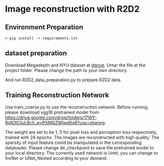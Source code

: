 # Image reconstruction with R2D2


## Environment Preparation 

``` 
> pip install -r requirements.txt

```
## dataset preparation 
Download Megadepth and NYU dataset at [dgrive](https://drive.google.com/file/d/1StpUiEauckZcxHZeBzoq6L2K7pcB9v3E/view?usp=drive_open). Untar the file at the project folder. Please change the path to your own directory.

And run R2D2_data_preparation.py to prepare R2D2 data.

## Training Reconstruction Network
Use train_coarse.py to use the reconstruction network. Before running, please download vgg16 pretrained model from https://drive.google.com/drive/folders/17WY-RxN3G3uLBclI_wvftXMQZWIwd6q8?usp=sharing.  

The weight are set to be 1, 5 for pixel loss and perceptron loss respectively, trained with 24 epochs. The images are reconstructed with high quality. The sparsity of input feature could be manipulated in the corresponding dataloader. Please change dir_checkpoint to save the pretrained model to your local directory. The currently used network is Unet, you can change to InvNet or UNet_Nested according to your demand.

